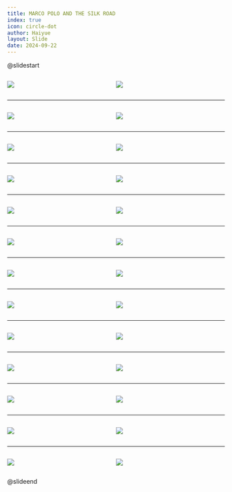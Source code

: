 ```yaml
---
title: MARCO POLO AND THE SILK ROAD
index: true
icon: circle-dot
author: Haiyue
layout: Slide
date: 2024-09-22
---
```

 
@slidestart

<div style="display:flex">
<div style="flex:1">

![](https://raw.githubusercontent.com/yclord/reading/refs/heads/master/english/Level-Y/MARCO%20POLO%20AND%20THE%20SILK%20ROAD/001.webp)
</div>
<div style="flex:1">

![](https://raw.githubusercontent.com/yclord/reading/refs/heads/master/english/Level-Y/MARCO%20POLO%20AND%20THE%20SILK%20ROAD/002.webp)
</div>
</div>

---

<div style="display:flex">
<div style="flex:1">

![](https://raw.githubusercontent.com/yclord/reading/refs/heads/master/english/Level-Y/MARCO%20POLO%20AND%20THE%20SILK%20ROAD/003.webp)
</div>
<div style="flex:1">

![](https://raw.githubusercontent.com/yclord/reading/refs/heads/master/english/Level-Y/MARCO%20POLO%20AND%20THE%20SILK%20ROAD/004.webp)
</div>
</div>

---

<div style="display:flex">
<div style="flex:1">

![](https://raw.githubusercontent.com/yclord/reading/refs/heads/master/english/Level-Y/MARCO%20POLO%20AND%20THE%20SILK%20ROAD/005.webp)
</div>
<div style="flex:1">

![](https://raw.githubusercontent.com/yclord/reading/refs/heads/master/english/Level-Y/MARCO%20POLO%20AND%20THE%20SILK%20ROAD/006.webp)
</div>
</div>

---

<div style="display:flex">
<div style="flex:1">

![](https://raw.githubusercontent.com/yclord/reading/refs/heads/master/english/Level-Y/MARCO%20POLO%20AND%20THE%20SILK%20ROAD/007.webp)
</div>
<div style="flex:1">

![](https://raw.githubusercontent.com/yclord/reading/refs/heads/master/english/Level-Y/MARCO%20POLO%20AND%20THE%20SILK%20ROAD/008.webp)
</div>
</div>

---

<div style="display:flex">
<div style="flex:1">

![](https://raw.githubusercontent.com/yclord/reading/refs/heads/master/english/Level-Y/MARCO%20POLO%20AND%20THE%20SILK%20ROAD/009.webp)
</div>
<div style="flex:1">

![](https://raw.githubusercontent.com/yclord/reading/refs/heads/master/english/Level-Y/MARCO%20POLO%20AND%20THE%20SILK%20ROAD/010.webp)
</div>
</div>

---

<div style="display:flex">
<div style="flex:1">

![](https://raw.githubusercontent.com/yclord/reading/refs/heads/master/english/Level-Y/MARCO%20POLO%20AND%20THE%20SILK%20ROAD/011.webp)
</div>
<div style="flex:1">

![](https://raw.githubusercontent.com/yclord/reading/refs/heads/master/english/Level-Y/MARCO%20POLO%20AND%20THE%20SILK%20ROAD/012.webp)
</div>
</div>

---

<div style="display:flex">
<div style="flex:1">

![](https://raw.githubusercontent.com/yclord/reading/refs/heads/master/english/Level-Y/MARCO%20POLO%20AND%20THE%20SILK%20ROAD/013.webp)
</div>
<div style="flex:1">

![](https://raw.githubusercontent.com/yclord/reading/refs/heads/master/english/Level-Y/MARCO%20POLO%20AND%20THE%20SILK%20ROAD/014.webp)
</div>
</div>

---

<div style="display:flex">
<div style="flex:1">

![](https://raw.githubusercontent.com/yclord/reading/refs/heads/master/english/Level-Y/MARCO%20POLO%20AND%20THE%20SILK%20ROAD/015.webp)
</div>
<div style="flex:1">

![](https://raw.githubusercontent.com/yclord/reading/refs/heads/master/english/Level-Y/MARCO%20POLO%20AND%20THE%20SILK%20ROAD/016.webp)
</div>
</div>

---

<div style="display:flex">
<div style="flex:1">

![](https://raw.githubusercontent.com/yclord/reading/refs/heads/master/english/Level-Y/MARCO%20POLO%20AND%20THE%20SILK%20ROAD/017.webp)
</div>
<div style="flex:1">

![](https://raw.githubusercontent.com/yclord/reading/refs/heads/master/english/Level-Y/MARCO%20POLO%20AND%20THE%20SILK%20ROAD/018.webp)
</div>
</div>

---

<div style="display:flex">
<div style="flex:1">

![](https://raw.githubusercontent.com/yclord/reading/refs/heads/master/english/Level-Y/MARCO%20POLO%20AND%20THE%20SILK%20ROAD/019.webp)
</div>
<div style="flex:1">

![](https://raw.githubusercontent.com/yclord/reading/refs/heads/master/english/Level-Y/MARCO%20POLO%20AND%20THE%20SILK%20ROAD/020.webp)
</div>
</div>

---

<div style="display:flex">
<div style="flex:1">

![](https://raw.githubusercontent.com/yclord/reading/refs/heads/master/english/Level-Y/MARCO%20POLO%20AND%20THE%20SILK%20ROAD/021.webp)
</div>
<div style="flex:1">

![](https://raw.githubusercontent.com/yclord/reading/refs/heads/master/english/Level-Y/MARCO%20POLO%20AND%20THE%20SILK%20ROAD/022.webp)
</div>
</div>

---

<div style="display:flex">
<div style="flex:1">

![](https://raw.githubusercontent.com/yclord/reading/refs/heads/master/english/Level-Y/MARCO%20POLO%20AND%20THE%20SILK%20ROAD/023.webp)
</div>
<div style="flex:1">

![](https://raw.githubusercontent.com/yclord/reading/refs/heads/master/english/Level-Y/MARCO%20POLO%20AND%20THE%20SILK%20ROAD/024.webp)
</div>
</div>

---

<div style="display:flex">
<div style="flex:1">

![](https://raw.githubusercontent.com/yclord/reading/refs/heads/master/english/Level-Y/MARCO%20POLO%20AND%20THE%20SILK%20ROAD/025.webp)
</div>
<div style="flex:1">

![](https://raw.githubusercontent.com/yclord/reading/refs/heads/master/english/Level-Y/MARCO%20POLO%20AND%20THE%20SILK%20ROAD/026.webp)
</div>
</div>

@slideend